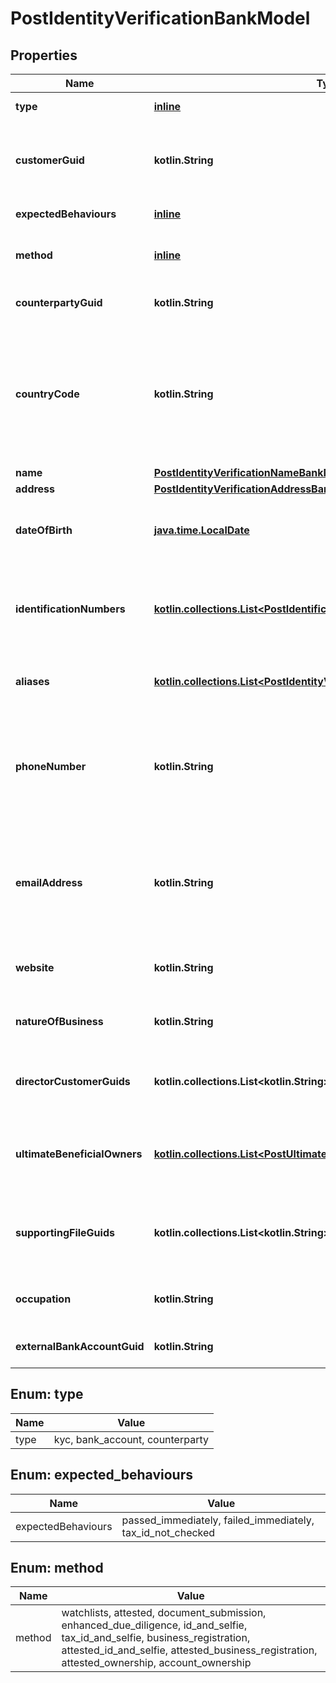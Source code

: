 
# PostIdentityVerificationBankModel

## Properties
Name | Type | Description | Notes
------------ | ------------- | ------------- | -------------
**type** | [**inline**](#Type) | The type of identity verification. | 
**customerGuid** | **kotlin.String** | The customer&#39;s identifier. Required when type is kyc and method is attested_business_registration or type is kyc and method is attested_id_and_selfie. |  [optional]
**expectedBehaviours** | [**inline**](#kotlin.collections.List&lt;ExpectedBehaviours&gt;) | The optional expected behaviour to simulate. |  [optional]
**method** | [**inline**](#Method) | The identity verification method. Required when type is counterparty, type is kyc, or type is bank_account. |  [optional]
**counterpartyGuid** | **kotlin.String** | The counterparty&#39;s identifier. Required when type is counterparty. |  [optional]
**countryCode** | **kotlin.String** | The ISO 3166 country 2-Alpha country the customer is being verified in. If not present, will default to the Bank&#39;s configured country code. Optional when type is kyc and method is id_and_selfie, type is kyc and method is tax_id_and_selfie, or type is kyc and method is business_registration. |  [optional]
**name** | [**PostIdentityVerificationNameBankModel**](PostIdentityVerificationNameBankModel.md) |  |  [optional]
**address** | [**PostIdentityVerificationAddressBankModel**](PostIdentityVerificationAddressBankModel.md) |  |  [optional]
**dateOfBirth** | [**java.time.LocalDate**](java.time.LocalDate.md) | The customer&#39;s date of birth. Required when type is kyc and method is attested or type is kyc and method is attested_id_and_selfie. |  [optional]
**identificationNumbers** | [**kotlin.collections.List&lt;PostIdentificationNumberBankModel&gt;**](PostIdentificationNumberBankModel.md) | The customer&#39;s identification numbers. Required when type is kyc and method is attested, type is kyc and method is attested_business_registration, or type is kyc and method is attested_id_and_selfie. |  [optional]
**aliases** | [**kotlin.collections.List&lt;PostIdentityVerificationAliasesInnerBankModel&gt;**](PostIdentityVerificationAliasesInnerBankModel.md) | The aliases of the customer. Optional when type is kyc and method is attested_business_registration. |  [optional]
**phoneNumber** | **kotlin.String** | The customer&#39;s phone number. Required when type is kyc and method is attested_business_registration or type is kyc and method is attested_id_and_selfie. Optional when type is bank_account and method is attested_ownership. |  [optional]
**emailAddress** | **kotlin.String** | The customer&#39;s email address. Required when type is kyc and method is attested_business_registration or type is kyc and method is attested_id_and_selfie. Optional when type is bank_account and method is attested_ownership. |  [optional]
**website** | **kotlin.String** | The customer&#39;s website. Required when type is kyc and method is attested_business_registration. |  [optional]
**natureOfBusiness** | **kotlin.String** | The customer&#39;s nature of business. Required when type is kyc and method is attested_business_registration. |  [optional]
**directorCustomerGuids** | **kotlin.collections.List&lt;kotlin.String&gt;** | The customer guids of the directors of the business Required when type is kyc and method is attested_business_registration. |  [optional]
**ultimateBeneficialOwners** | [**kotlin.collections.List&lt;PostUltimateBeneficialOwnerBankModel&gt;**](PostUltimateBeneficialOwnerBankModel.md) | The ultimate beneficial owners of the business with 10% or more ownership Required when type is kyc and method is attested_business_registration. |  [optional]
**supportingFileGuids** | **kotlin.collections.List&lt;kotlin.String&gt;** | File guids supporting the verification Required when type is kyc and method is attested_business_registration or type is kyc and method is attested_id_and_selfie. |  [optional]
**occupation** | **kotlin.String** | The customer&#39;s occupation. Optional when type is kyc and method is attested_id_and_selfie. |  [optional]
**externalBankAccountGuid** | **kotlin.String** | The external bank account&#39;s identifier. Required when type is bank_account. |  [optional]


<a name="Type"></a>
## Enum: type
Name | Value
---- | -----
type | kyc, bank_account, counterparty


<a name="kotlin.collections.List<ExpectedBehaviours>"></a>
## Enum: expected_behaviours
Name | Value
---- | -----
expectedBehaviours | passed_immediately, failed_immediately, tax_id_not_checked


<a name="Method"></a>
## Enum: method
Name | Value
---- | -----
method | watchlists, attested, document_submission, enhanced_due_diligence, id_and_selfie, tax_id_and_selfie, business_registration, attested_id_and_selfie, attested_business_registration, attested_ownership, account_ownership




